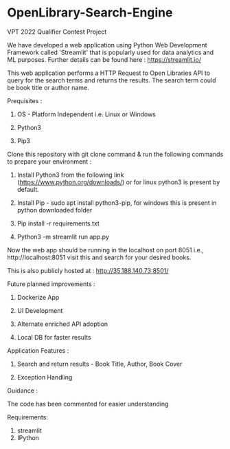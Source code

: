 # OpenLibrary-Search-Engine

VPT 2022 Qualifier Contest Project

We have developed a web application using Python Web Development Framework called 'Streamlit' that is popularly used for data analytics and ML purposes. Further details can be found here : https://streamlit.io/ 

This web application performs a HTTP Request to Open Libraries API to query for the search terms and returns the results. The search term could be book title or author name.


Prequisites : 

1. OS - Platform Independent i.e. Linux or Windows 

2. Python3 

3. Pip3


Clone this repository with git clone command & run the following commands to prepare your environment : 

1. Install Python3 from the following link  (https://www.python.org/downloads/) or for linux python3 is present by default.

2. Install Pip - sudo apt install python3-pip, for windows this is present in python downloaded folder

3. Pip install -r requirements.txt 

4. Python3 -m streamlit run app.py

Now the web app should be running in the localhost on port 8051 i.e., http://localhost:8051 visit this and search for your desired books. 

This is also publicly hosted at : http://35.188.140.73:8501/

Future planned improvements : 

1. Dockerize App 

2. UI Development

3. Alternate enriched API adoption 

4. Local DB for faster results


Application Features : 

1. Search and return results - Book Title, Author, Book Cover 

2. Exception Handling 


Guidance : 

The code has been commented for easier understanding

Requirements:

1. streamlit
2. IPython

